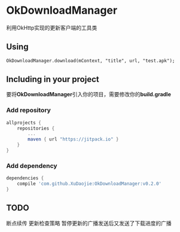OkDownloadManager
===
利用OkHttp实现的更新客户端的工具类

## Using
```xml
OkDownloadManager.download(mContext, "title", url, "test.apk");
```

## Including in your project
要将**OkDownloadManager**引入你的项目，需要修改你的**build.gradle**

### Add repository 
```groovy
allprojects {
    repositories {
        ...
        maven { url "https://jitpack.io" }
    }
}
```
### Add dependency
```groovy
dependencies {
    compile 'com.github.XuDaojie:OkDownloadManager:v0.2.0'
}
```

## TODO
断点续传
更新检查策略
暂停更新的广播发送后又发送了下载进度的广播